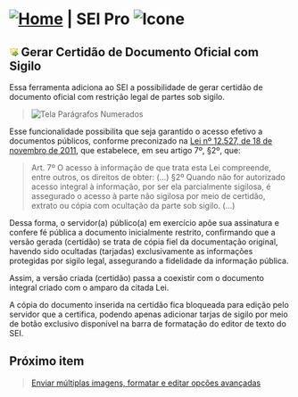 # [![Home](../img/home.png)](../) |  SEI Pro ![Icone](../img/icon-32.png)

## ![SEI Pro Certidão Sigilo](../img/icon-certidaosigilo.png) Gerar Certidão de Documento Oficial com Sigilo

Essa ferramenta adiciona ao SEI a possibilidade de gerar certidão de documento oficial com restrição legal de partes sob sigilo.

> ![Tela Parágrafos Numerados](../img/tela-certidaosigilo.gif) 

Esse funcionalidade possibilita que seja garantido o acesso efetivo a documentos públicos, conforme preconizado na [Lei nº 12.527, de 18 de novembro de 2011](http://www.planalto.gov.br/ccivil_03/_ato2011-2014/2011/lei/l12527.htm), que estabelece, em seu artigo 7º, §2º, que:

> Art. 7º O acesso à informação de que trata esta Lei compreende, entre outros, os direitos de obter:
> (...)
> §2º Quando não for autorizado acesso integral à informação, por ser ela parcialmente sigilosa, é assegurado o acesso à parte não sigilosa por meio de certidão, extrato ou cópia com ocultação da parte sob sigilo.
> (...)

Dessa forma, o servidor(a) público(a) em exercício apõe sua assinatura e confere fé pública a documento inicialmente restrito, confirmando que a versão gerada (certidão) se trata de cópia fiel da documentação original, havendo sido ocultadas (tarjadas) exclusivamente as informações protegidas por sigilo legal, assegurando a fidelidade da informação pública. 

Assim, a versão criada (certidão) passa a coexistir com o documento integral criado com o amparo da citada Lei.

A cópia do documento inserida na certidão fica bloqueada para edição pelo servidor que a certifica, podendo apenas adicionar tarjas de sigilo por meio de botão exclusivo disponível na barra de formatação do editor de texto do SEI.

## Próximo item

> [Enviar múltiplas imagens, formatar e editar opções avançadas](../pages/EDITARIMAGENS.md)
